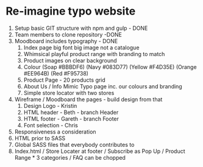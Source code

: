 # Re-imagine typo website

1. Setup basic GIT structure with npm and gulp - DONE
2. Team members to clone repository -DONE
3. Moodboard includes typography - DONE
   1. Index page big font big image not a catalogue
   2. Whimsical playful product range with branding to match
   3. Product images on clear background
   4. Colour (Soap #BBBDF6) (Navy #083D77) (Yellow #F4D35E) (Orange #EE964B) (Red #F95738)
   5. Product Page - 20 products grid
   6. About Us / Info Mimic Typo page inc. our colours and branding
   7. Simple store locator with two stores
4. Wireframe / Moodboard the pages - build design from that
   1. Design Logo - Kristin
   2. HTML header - Beth - branch Header
   3. HTML footer - Gareth - branch Footer
   4. Font selection - Chris
5. Responsiveness a consideration
6. HTML prior to SASS
7. Global SASS files that everybody contributes to
8. Index.html / Store Locater at footer / Subscribe as Pop Up / Product Range * 3 categories / FAQ can be chopped